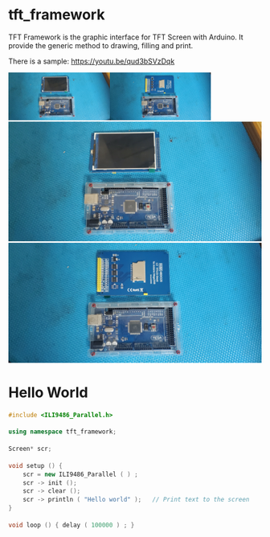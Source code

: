 # tft_framework
TFT Framework is the graphic interface for TFT Screen with Arduino.
It provide the generic method to drawing, filling and print.

There is a sample:
https://youtu.be/qud3bSVzDqk

<img src="./01.jpg" width="40%" /><img src="./02.jpg" width="40%" />
![image](./01.jpg)
![image](./02.jpg)

# Hello World
```cpp
#include <ILI9486_Parallel.h>

using namespace tft_framework;

Screen* scr;

void setup () {
    scr = new ILI9486_Parallel ( ) ;
    scr -> init ();
    scr -> clear ();
    scr -> println ( "Hello world" );   // Print text to the screen
}

void loop () { delay ( 100000 ) ; }
```
